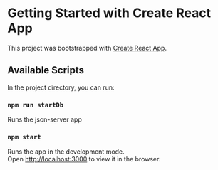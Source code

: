 # Getting Started with Create React App

This project was bootstrapped with [Create React App](https://github.com/facebook/create-react-app).

## Available Scripts

In the project directory, you can run:

### `npm run startDb`

Runs the json-server app

### `npm start`

Runs the app in the development mode.\
Open [http://localhost:3000](http://localhost:3000) to view it in the browser.

